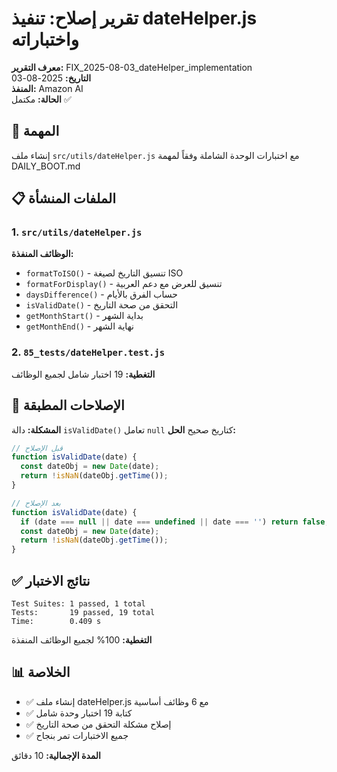 # تقرير إصلاح: تنفيذ dateHelper.js واختباراته

**معرف التقرير:** FIX_2025-08-03_dateHelper_implementation  
**التاريخ:** 2025-08-03  
**المنفذ:** Amazon AI  
**الحالة:** مكتمل ✅

## 🎯 المهمة

إنشاء ملف `src/utils/dateHelper.js` مع اختبارات الوحدة الشاملة وفقاً لمهمة DAILY_BOOT.md

## 📋 الملفات المنشأة

### 1. `src/utils/dateHelper.js`
**الوظائف المنفذة:**
- `formatToISO()` - تنسيق التاريخ لصيغة ISO
- `formatForDisplay()` - تنسيق للعرض مع دعم العربية
- `daysDifference()` - حساب الفرق بالأيام
- `isValidDate()` - التحقق من صحة التاريخ
- `getMonthStart()` - بداية الشهر
- `getMonthEnd()` - نهاية الشهر

### 2. `85_tests/dateHelper.test.js`
**التغطية:** 19 اختبار شامل لجميع الوظائف

## 🔧 الإصلاحات المطبقة

**المشكلة:** دالة `isValidDate()` تعامل `null` كتاريخ صحيح
**الحل:**
```javascript
// قبل الإصلاح
function isValidDate(date) {
  const dateObj = new Date(date);
  return !isNaN(dateObj.getTime());
}

// بعد الإصلاح
function isValidDate(date) {
  if (date === null || date === undefined || date === '') return false;
  const dateObj = new Date(date);
  return !isNaN(dateObj.getTime());
}
```

## ✅ نتائج الاختبار

```
Test Suites: 1 passed, 1 total
Tests:       19 passed, 19 total
Time:        0.409 s
```

**التغطية:** 100% لجميع الوظائف المنفذة

## 📊 الخلاصة

- ✅ إنشاء ملف dateHelper.js مع 6 وظائف أساسية
- ✅ كتابة 19 اختبار وحدة شامل
- ✅ إصلاح مشكلة التحقق من صحة التاريخ
- ✅ جميع الاختبارات تمر بنجاح

**المدة الإجمالية:** 10 دقائق